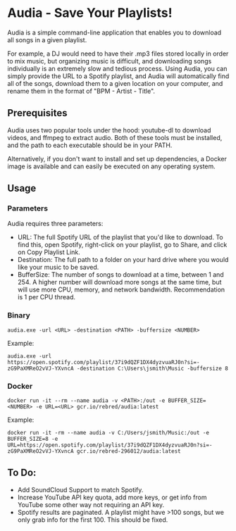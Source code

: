 # Audia - Save Your Playlists!
Audia is a simple command-line application that enables you to download all songs in a given playlist.

For example, a DJ would need to have their .mp3 files stored locally in order to mix music, but organizing music is difficult, and downloading songs individually is an extremely slow and tedious process. Using Audia, you can simply provide the URL to a Spotify playlist, and Audia will automatically find all of the songs, download them to a given location on your computer, and rename them in the format of "BPM - Artist - Title".

## Prerequisites
Audia uses two popular tools under the hood: youtube-dl to download videos, and ffmpeg to extract audio. Both of these tools must be installed, and the path to each executable should be in your PATH.

Alternatively, if you don't want to install and set up dependencies, a Docker image is available and can easily be executed on any operating system.

## Usage
### Parameters
Audia requires three parameters:
- URL: The full Spotify URL of the playlist that you'd like to download. To find this, open Spotify, right-click on your playlist, go to Share, and click on Copy Playlist Link.
- Destination: The full path to a folder on your hard drive where you would like your music to be saved.
- BufferSize: The number of songs to download at a time, between 1 and 254. A higher number will download more songs at the same time, but will use more CPU, memory, and network bandwidth. Recommendation is 1 per CPU thread.

### Binary
```
audia.exe -url <URL> -destination <PATH> -buffersize <NUMBER>
```
Example:
```
audia.exe -url https://open.spotify.com/playlist/37i9dQZF1DX4dyzvuaRJ0n?si=-zG9PaXMReO2vVJ-YXvncA -destination C:\Users\jsmith\Music -buffersize 8
```
### Docker
```
docker run -it --rm --name audia -v <PATH>:/out -e BUFFER_SIZE=<NUMBER> -e URL=<URL> gcr.io/rebred/audia:latest
```
Example:
```
docker run -it -rm --name audia -v C:/Users/jsmith/Music:/out -e BUFFER_SIZE=8 -e URL=https://open.spotify.com/playlist/37i9dQZF1DX4dyzvuaRJ0n?si=-zG9PaXMReO2vVJ-YXvncA gcr.io/rebred-296012/audia:latest
```


## To Do:
- Add SoundCloud Support to match Spotify.
- Increase YouTube API key quota, add more keys, or get info from YouTube some other way not requiring an API key.
- Spotify results are paginated. A playlist might have >100 songs, but we only grab info for the first 100. This should be fixed.